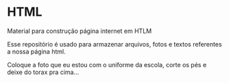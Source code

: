 # HTML
Material para construção página internet em HTLM

Esse repositório é usado para armazenar arquivos, fotos e textos referentes a nossa página html.

Coloque a foto que eu estou com o uniforme da escola, corte os pés e deixe do torax pra cima...
